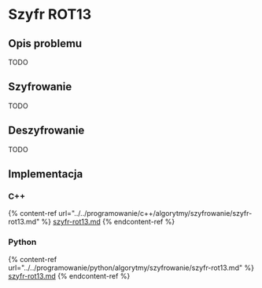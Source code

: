 # Szyfr ROT13

## Opis problemu

TODO

## Szyfrowanie

TODO

## Deszyfrowanie

TODO

## Implementacja

### C++

{% content-ref url="../../programowanie/c++/algorytmy/szyfrowanie/szyfr-rot13.md" %}
[szyfr-rot13.md](../../programowanie/c++/algorytmy/szyfrowanie/szyfr-rot13.md)
{% endcontent-ref %}

### Python

{% content-ref url="../../programowanie/python/algorytmy/szyfrowanie/szyfr-rot13.md" %}
[szyfr-rot13.md](../../programowanie/python/algorytmy/szyfrowanie/szyfr-rot13.md)
{% endcontent-ref %}
